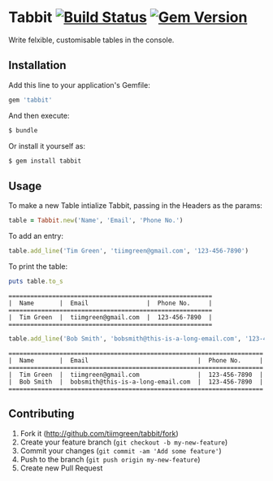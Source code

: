 # Tabbit [![Build Status](http://img.shields.io/travis/tiimgreen/tabbit.svg)](https://travis-ci.org/tiimgreen/tabbit) [![Gem Version](http://img.shields.io/gem/v/tabbit.svg)](https://rubygems.org/gems/tabbit)

Write felxible, customisable tables in the console.

## Installation

Add this line to your application's Gemfile:

```ruby
gem 'tabbit'
```

And then execute:

```bash
$ bundle
```

Or install it yourself as:

```bash
$ gem install tabbit
```

## Usage

To make a new Table intialize Tabbit, passing in the Headers as the params:

```ruby
table = Tabbit.new('Name', 'Email', 'Phone No.')
```

To add an entry:

```ruby
table.add_line('Tim Green', 'tiimgreen@gmail.com', '123-456-7890')
```

To print the table:

```ruby
puts table.to_s
```

```
========================================================
|  Name       |  Email                |  Phone No.     |
========================================================
|  Tim Green  |  tiimgreen@gmail.com  |  123-456-7890  |
========================================================
```

```ruby
table.add_line('Bob Smith', 'bobsmith@this-is-a-long-email.com', '123-456-7890')
```

```
======================================================================
|  Name       |  Email                              |  Phone No.     |
======================================================================
|  Tim Green  |  tiimgreen@gmail.com                |  123-456-7890  |
|  Bob Smith  |  bobsmith@this-is-a-long-email.com  |  123-456-7890  |
======================================================================
```

## Contributing

1. Fork it (http://github.com/tiimgreen/tabbit/fork)
2. Create your feature branch (`git checkout -b my-new-feature`)
3. Commit your changes (`git commit -am 'Add some feature'`)
4. Push to the branch (`git push origin my-new-feature`)
5. Create new Pull Request
